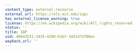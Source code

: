 ```yaml
---
content_type: external-resource
external_url: https://elo.mit.edu/iap/
has_external_license_warning: true
license: https://en.wikipedia.org/wiki/All_rights_reserved
status: ''
title: IAP
uid: d0643531-2435-4290-b1b7-3451d73f08ec
wayback_url: ''
---
```

